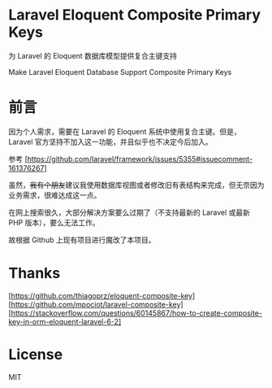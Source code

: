 # Laravel Eloquent Composite Primary Keys

为 Laravel 的 Eloquent 数据库模型提供复合主键支持

Make Laravel Eloquent Database Support Composite Primary Keys

# 前言

因为个人需求，需要在 Laravel 的 Eloquent 系统中使用复合主键。但是，Laravel 官方坚持不加入这一功能，并且似乎也不决定今后加入。

参考 [https://github.com/laravel/framework/issues/5355#issuecomment-161376267]

虽然，~~我有个朋友~~建议我使用数据库视图或者修改旧有表结构来完成，但无奈因为业务需求，很难达成这一点。

在网上搜索很久，大部分解决方案要么过期了（不支持最新的 Laravel 或最新 PHP 版本），要么无法工作。

故根据 Github 上现有项目进行魔改了本项目。

# Thanks

[https://github.com/thiagoprz/eloquent-composite-key]
[https://github.com/mpociot/laravel-composite-key]
[https://stackoverflow.com/questions/60145867/how-to-create-composite-key-in-orm-eloquent-laravel-6-2]

# License

MIT